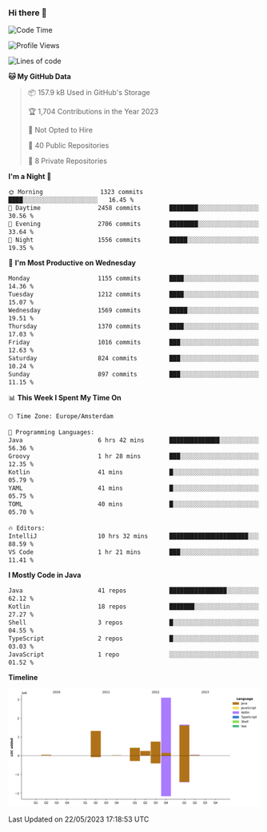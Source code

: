 ### Hi there 👋


<!--START_SECTION:waka-->
![Code Time](http://img.shields.io/badge/Code%20Time-3%2C221%20hrs%2019%20mins-blue)

![Profile Views](http://img.shields.io/badge/Profile%20Views-3-blue)

![Lines of code](https://img.shields.io/badge/From%20Hello%20World%20I%27ve%20Written-7.6%20million%20lines%20of%20code-blue)

**🐱 My GitHub Data** 

> 📦 157.9 kB Used in GitHub's Storage 
 > 
> 🏆 1,704 Contributions in the Year 2023
 > 
> 🚫 Not Opted to Hire
 > 
> 📜 40 Public Repositories 
 > 
> 🔑 8 Private Repositories 
 > 
**I'm a Night 🦉** 

```text
🌞 Morning                1323 commits        ████░░░░░░░░░░░░░░░░░░░░░   16.45 % 
🌆 Daytime                2458 commits        ████████░░░░░░░░░░░░░░░░░   30.56 % 
🌃 Evening                2706 commits        ████████░░░░░░░░░░░░░░░░░   33.64 % 
🌙 Night                  1556 commits        █████░░░░░░░░░░░░░░░░░░░░   19.35 % 
```
📅 **I'm Most Productive on Wednesday** 

```text
Monday                   1155 commits        ████░░░░░░░░░░░░░░░░░░░░░   14.36 % 
Tuesday                  1212 commits        ████░░░░░░░░░░░░░░░░░░░░░   15.07 % 
Wednesday                1569 commits        █████░░░░░░░░░░░░░░░░░░░░   19.51 % 
Thursday                 1370 commits        ████░░░░░░░░░░░░░░░░░░░░░   17.03 % 
Friday                   1016 commits        ███░░░░░░░░░░░░░░░░░░░░░░   12.63 % 
Saturday                 824 commits         ███░░░░░░░░░░░░░░░░░░░░░░   10.24 % 
Sunday                   897 commits         ███░░░░░░░░░░░░░░░░░░░░░░   11.15 % 
```


📊 **This Week I Spent My Time On** 

```text
🕑︎ Time Zone: Europe/Amsterdam

💬 Programming Languages: 
Java                     6 hrs 42 mins       ██████████████░░░░░░░░░░░   56.36 % 
Groovy                   1 hr 28 mins        ███░░░░░░░░░░░░░░░░░░░░░░   12.35 % 
Kotlin                   41 mins             █░░░░░░░░░░░░░░░░░░░░░░░░   05.79 % 
YAML                     41 mins             █░░░░░░░░░░░░░░░░░░░░░░░░   05.75 % 
TOML                     40 mins             █░░░░░░░░░░░░░░░░░░░░░░░░   05.70 % 

🔥 Editors: 
IntelliJ                 10 hrs 32 mins      ██████████████████████░░░   88.59 % 
VS Code                  1 hr 21 mins        ███░░░░░░░░░░░░░░░░░░░░░░   11.41 % 
```

**I Mostly Code in Java** 

```text
Java                     41 repos            ████████████████░░░░░░░░░   62.12 % 
Kotlin                   18 repos            ███████░░░░░░░░░░░░░░░░░░   27.27 % 
Shell                    3 repos             █░░░░░░░░░░░░░░░░░░░░░░░░   04.55 % 
TypeScript               2 repos             █░░░░░░░░░░░░░░░░░░░░░░░░   03.03 % 
JavaScript               1 repo              ░░░░░░░░░░░░░░░░░░░░░░░░░   01.52 % 
```



**Timeline**

![Lines of Code chart](https://raw.githubusercontent.com/powercasgamer/powercasgamer/master/assets/bar_graph.png)


 Last Updated on 22/05/2023 17:18:53 UTC
<!--END_SECTION:waka-->

